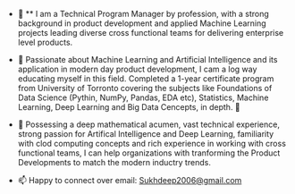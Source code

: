 - 👋 ** I am a Technical Program Manager by profession, with a strong background in product development and applied Machine Learning projects leading diverse cross functional teams for delivering enterprise level products.

- 👀  Passionate about Machine Learning and Artificial Intelligence and its application in modern day product development, I cam a log way educating myself in this field. Completed a 1-year certificate program from University of Torronto covering the subjects like Foundations of Data Science (Pythin, NumPy, Pandas, EDA etc), Statistics, Machine Learning, Deep Learning and Big Data Cencepts, in depth. 🌱 

- 💞️  Possessing a deep mathematical acumen, vast technical experience, strong passion for Artifical Intelligence and Deep Learning, familiarity with clod computing concepts and rich experience in working with cross functional teams, I can help organizations with tranforming the Product Developments to match the modern inductry trends.

- 📫  Happy to connect over email: Sukhdeep2006@gmail.com 

<!---
Sukhdeep2006/Sukhdeep2006 is a ✨ special ✨ repository because its `README.md` (this file) appears on your GitHub profile.
You can click the Preview link to take a look at your changes.
--->
